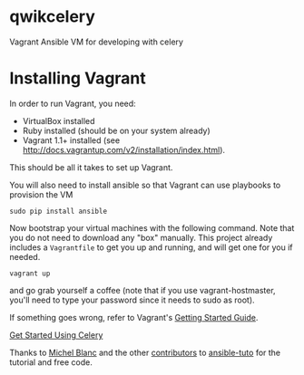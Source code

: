 qwikcelery
==========

Vagrant Ansible VM for developing with celery

# Installing Vagrant

In order to run Vagrant, you need:

- VirtualBox installed
- Ruby installed (should be on your system already)
- Vagrant 1.1+ installed (see
  http://docs.vagrantup.com/v2/installation/index.html).

This should be all it takes to set up Vagrant.

You will also need to install ansible so that Vagrant can use playbooks to provision the VM

    sudo pip install ansible

Now bootstrap your virtual machines with the following command. Note that you do not need to download any "box" manually. This project already includes a `Vagrantfile` to get you up and running, and will get one for you if needed.

`vagrant up`

and go grab yourself a coffee (note that if you use vagrant-hostmaster, you'll need 
to type your password since it needs to sudo as root).

If something goes wrong, refer to Vagrant's [Getting Started
Guide](http://docs.vagrantup.com/v2/getting-started/index.html).


[Get Started Using Celery](https://github.com/frodopwns/qwikcelery/tree/master/code)


Thanks to [Michel Blanc](https://github.com/leucos) and the other [contributors](https://github.com/leucos/ansible-tuto/graphs/contributors) to [ansible-tuto](https://github.com/leucos/ansible-tuto) for the tutorial and free code.

